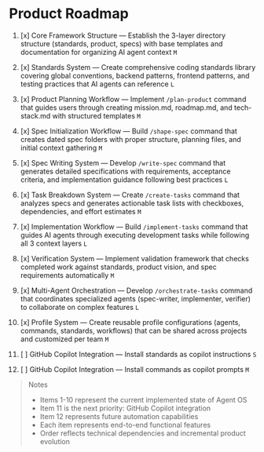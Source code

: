 # Product Roadmap

1. [x] Core Framework Structure — Establish the 3-layer directory structure (standards, product, specs) with base templates and documentation for organizing AI agent context `M`

2. [x] Standards System — Create comprehensive coding standards library covering global conventions, backend patterns, frontend patterns, and testing practices that AI agents can reference `L`

3. [x] Product Planning Workflow — Implement `/plan-product` command that guides users through creating mission.md, roadmap.md, and tech-stack.md with structured templates `M`

4. [x] Spec Initialization Workflow — Build `/shape-spec` command that creates dated spec folders with proper structure, planning files, and initial context gathering `M`

5. [x] Spec Writing System — Develop `/write-spec` command that generates detailed specifications with requirements, acceptance criteria, and implementation guidance following best practices `L`

6. [x] Task Breakdown System — Create `/create-tasks` command that analyzes specs and generates actionable task lists with checkboxes, dependencies, and effort estimates `M`

7. [x] Implementation Workflow — Build `/implement-tasks` command that guides AI agents through executing development tasks while following all 3 context layers `L`

8. [x] Verification System — Implement validation framework that checks completed work against standards, product vision, and spec requirements automatically `M`

9. [x] Multi-Agent Orchestration — Develop `/orchestrate-tasks` command that coordinates specialized agents (spec-writer, implementer, verifier) to collaborate on complex features `L`

10. [x] Profile System — Create reusable profile configurations (agents, commands, standards, workflows) that can be shared across projects and customized per team `M`

11. [ ] GitHub Copilot Integration — Install standards as copilot instructions `S`

12. [ ] GitHub Copilot Integration — Install commands as copilot prompts `M`

> Notes
> - Items 1-10 represent the current implemented state of Agent OS
> - Item 11 is the next priority: GitHub Copilot integration
> - Item 12 represents future automation capabilities
> - Each item represents end-to-end functional features
> - Order reflects technical dependencies and incremental product evolution
